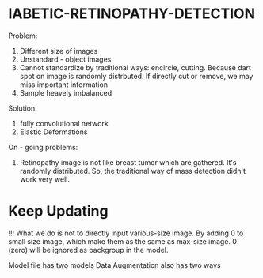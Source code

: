 # IABETIC-RETINOPATHY-DETECTION
Problem:
1. Different size of images
2. Unstandard - object images
3. Cannot standardize by traditional ways: encircle, cutting. Because dart spot on image is randomly distrbuted. If directly cut or remove, we may miss important information
4. Sample heavely imbalanced


Solution:
1. fully convolutional network
2. Elastic Deformations

On - going problems:
1. Retinopathy image is not like breast tumor which are gathered. It's randomly distributed. So, the traditional way of mass detection didn't work very well. 

# Keep Updating
!!!
What we do is not to directly input various-size image. By adding 0 to small size image, which make them as the same as max-size image. 0 (zero) will be ignored as backgroup in the model.

Model file has two models
Data Augmentation also has two ways 
